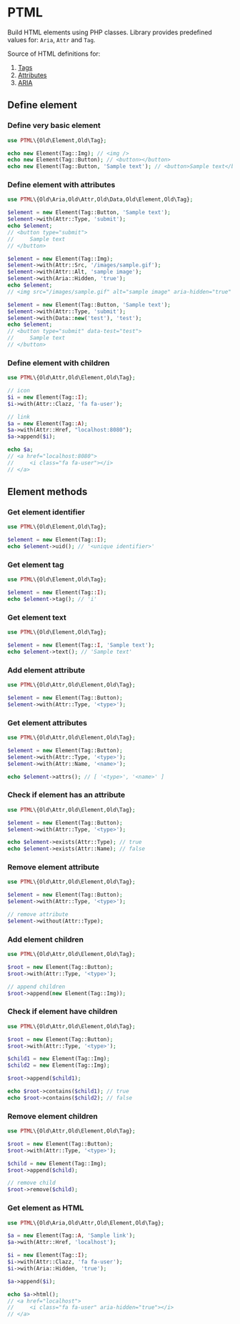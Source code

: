 # PTML

Build HTML elements using PHP classes. Library provides predefined values for: `Aria`, `Attr` and `Tag`.

Source of HTML definitions for:

1. [Tags](https://developer.mozilla.org/en-US/docs/Web/HTML/Element)
2. [Attributes](https://developer.mozilla.org/en-US/docs/Web/HTML/Attributes)
3. [ARIA](https://developer.mozilla.org/en-US/docs/Web/Accessibility/ARIA/Attributes)

## Define element

### Define very basic element

```php
use PTML\{Old\Element,Old\Tag};

echo new Element(Tag::Img); // <img />
echo new Element(Tag::Button); // <button></button>
echo new Element(Tag::Button, 'Sample text'); // <button>Sample text</button> 
```

### Define element with attributes

```php
use PTML\{Old\Aria,Old\Attr,Old\Data,Old\Element,Old\Tag};

$element = new Element(Tag::Button, 'Sample text');
$element->with(Attr::Type, 'submit');
echo $element;
// <button type="submit">
//     Sample text
// </button>

$element = new Element(Tag::Img);
$element->with(Attr::Src, '/images/sample.gif');
$element->with(Attr::Alt, 'sample image');
$element->with(Aria::Hidden, 'true');
echo $element;
// <img src="/images/sample.gif" alt="sample image" aria-hidden="true" />

$element = new Element(Tag::Button, 'Sample text');
$element->with(Attr::Type, 'submit');
$element->with(Data::new('test'), 'test');
echo $element;
// <button type="submit" data-test="test">
//     Sample text
// </button>
```

### Define element with children

```php
use PTML\{Old\Attr,Old\Element,Old\Tag};

// icon
$i = new Element(Tag::I);
$i->with(Attr::Clazz, 'fa fa-user');

// link
$a = new Element(Tag::A);
$a->with(Attr::Href, "localhost:8080");
$a->append($i);

echo $a;
// <a href="localhost:8080">
//     <i class="fa fa-user"></i>
// </a>
```

## Element methods

### Get element identifier

```php
use PTML\{Old\Element,Old\Tag};

$element = new Element(Tag::I);
echo $element->uid(); // '<unique identifier>'
```

### Get element tag

```php
use PTML\{Old\Element,Old\Tag};

$element = new Element(Tag::I);
echo $element->tag(); // 'i'
```

### Get element text

```php
use PTML\{Old\Element,Old\Tag};

$element = new Element(Tag::I, 'Sample text');
echo $element->text(); // 'Sample text'
```

### Add element attribute

```php
use PTML\{Old\Attr,Old\Element,Old\Tag};

$element = new Element(Tag::Button);
$element->with(Attr::Type, '<type>');
```

### Get element attributes

```php
use PTML\{Old\Attr,Old\Element,Old\Tag};

$element = new Element(Tag::Button);
$element->with(Attr::Type, '<type>');
$element->with(Attr::Name, '<name>');

echo $element->attrs(); // [ '<type>', '<name>' ]
```

### Check if element has an attribute

```php
use PTML\{Old\Attr,Old\Element,Old\Tag};

$element = new Element(Tag::Button);
$element->with(Attr::Type, '<type>');

echo $element->exists(Attr::Type); // true
echo $element->exists(Attr::Name); // false
```

### Remove element attribute

```php
use PTML\{Old\Attr,Old\Element,Old\Tag};

$element = new Element(Tag::Button);
$element->with(Attr::Type, '<type>');

// remove attribute
$element->without(Attr::Type);
```

### Add element children

```php
use PTML\{Old\Attr,Old\Element,Old\Tag};

$root = new Element(Tag::Button);
$root->with(Attr::Type, '<type>');

// append children
$root->append(new Element(Tag::Img));
```

### Check if element have children

```php
use PTML\{Old\Attr,Old\Element,Old\Tag};

$root = new Element(Tag::Button);
$root->with(Attr::Type, '<type>');

$child1 = new Element(Tag::Img);
$child2 = new Element(Tag::Img);

$root->append($child1);

echo $root->contains($child1); // true
echo $root->contains($child2); // false
```

### Remove element children

```php
use PTML\{Old\Attr,Old\Element,Old\Tag};

$root = new Element(Tag::Button);
$root->with(Attr::Type, '<type>');

$child = new Element(Tag::Img);
$root->append($child);

// remove child
$root->remove($child);
```

### Get element as HTML

```php
use PTML\{Old\Aria,Old\Attr,Old\Element,Old\Tag};

$a = new Element(Tag::A, 'Sample link');
$a->with(Attr::Href, 'localhost');

$i = new Element(Tag::I);
$i->with(Attr::Clazz, 'fa fa-user');
$i->with(Aria::Hidden, 'true');

$a->append($i);

echo $a->html();
// <a href="localhost">
//     <i class="fa fa-user" aria-hidden="true"></i>
// </a>
```
